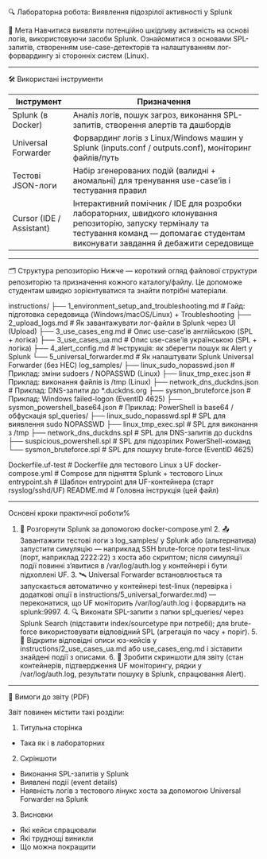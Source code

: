 🔍 Лабораторна робота: Виявлення підозрілої активності у Splunk

🎯 Мета
Навчитися виявляти потенційно шкідливу активність на основі логів, використовуючи засоби Splunk. Ознайомитися з основами SPL-запитів, створенням use-case-детекторів та налаштуванням лог-форвардингу зі сторонніх систем (Linux).

---


🛠️ Використані інструменти

| Інструмент               | Призначення                                                                 |
|--------------------------|-----------------------------------------------------------------------------|
| Splunk (в Docker)        | Аналіз логів, пошук загроз, виконання SPL-запитів, створення алертів та дашбордів |
| Universal Forwarder      | Форвардинг логів з Linux/Windows машин у Splunk (inputs.conf / outputs.conf), моніторинг файлів/путь |
| Тестові JSON-логи        | Набір згенерованих подій (валидні + аномальні) для тренування use-case’ів і тестування правил |
| Cursor (IDE / Assistant) | Інтерактивний помічник / IDE для розробки лабораторних, швидкого клонування репозиторію, запуску терміналу та тестування команд — допомагає студентам виконувати завдання й дебажити середовище |
---

🗂️ Структура репозиторію
Нижче — короткий огляд файлової структури репозиторію та призначення кожного каталогу/файлу. Це допоможе студентам швидко зорієнтуватися та знайти потрібні матеріали.

instructions/
├── 1_environment_setup_and_troubleshooting.md   # Гайд: підготовка середовища (Windows/macOS/Linux) + Troubleshooting
├── 2_upload_logs.md                              # Як завантажувати лог-файли в Splunk через UI (Upload)
├── 3_use_cases_eng.md                            # Опис use-case’ів англійською (SPL + логіка)
├── 3_use_cases_ua.md                             # Опис use-case’ів українською (SPL + логіка)
├── 4_alert_config.md                             # Інструкція: як зберегти пошук як Alert у Splunk
└── 5_universal_forwarder.md                      # Як налаштувати Splunk Universal Forwarder (без HEC)
log_samples/
├── linux_sudo_nopasswd.json                      # Приклад: зміни sudoers / NOPASSWD (Linux)
├── linux_tmp_exec.json                           # Приклад: виконання файлів із /tmp (Linux)
├── network_dns_duckdns.json                      # Приклад: DNS-запити до *.duckdns.org
├── sysmon_bruteforce.json                        # Приклад: Windows failed-logon (EventID 4625)
├── sysmon_powershell_base64.json                 # Приклад: PowerShell із base64 / обфускація
spl_queries/
├── linux_sudo_nopasswd.spl                       # SPL для виявлення sudo NOPASSWD
├── linux_tmp_exec.spl                            # SPL для виконання з /tmp
├── network_dns_duckdns.spl                       # SPL для DNS-запитів до duckdns
├── suspicious_powershell.spl                     # SPL для підозрілих PowerShell-команд
└── sysmon_bruteforce.spl                         # SPL для пошуку brute-force (EventID 4625)

Dockerfile.uf-test                                 # Dockerfile для тестового Linux з UF
docker-compose.yml                                 # Compose для підняття Splunk + тестового Linux
entrypoint.sh                                      # Шаблон entrypoint для UF-контейнера (старт rsyslog/sshd/UF)
README.md                                          # Головна інструкція (цей файл)

---
Основні кроки практичної роботи%
1.	🔧 Розгорнути Splunk за допомогою docker-compose.yml
	2.	📤 Завантажити тестові логи з log_samples/ у Splunk або (альтернатива) запустити симуляцію — наприклад SSH brute-force проти test-linux (порт, наприклад 2222:22) з хоста або скриптом; після симуляції події повинні з’явитися в /var/log/auth.log у контейнері і бути підхоплені UF.
	3.	🛰️ Universal Forwarder встановлюється та запускається автоматично у контейнері test-linux (перевірка і додаткові опції в instructions/5_universal_forwarder.md) — переконатися, що UF моніторить /var/log/auth.log і форвардить на splunk:9997.
	4.	🔍 Виконати SPL-запити з папки spl_queries/ через Splunk Search (підставити index/sourcetype при потребі); для brute-force використовувати відповідний SPL (агрегація по часу + поріг).
	5.	📑 Відкрити відповідні описи юз-кейсів у instructions/2_use_cases_ua.md або use_cases_eng.md і зіставити знайдені події з описами.
	6.	📸 Зробити скриншоти для звіту (стан контейнерів, підтвердження UF моніторингу, рядки у /var/log/auth.log, результати пошуку в Splunk, спрацювання Alert).
---

📄 Вимоги до звіту (PDF)

Звіт повинен містити такі розділи:

1. Титульна сторінка
- Така як і в лабораторних

2. Скріншоти
- Виконання SPL-запитів у Splunk
- Виявлені події (event details) 
- Наявність логів з тестового лінукс хоста за допомогою Universal Forwarder на Splunk

3. Висновки
- Які кейси спрацювали
- Які труднощі виникли
- Що можна покращити


